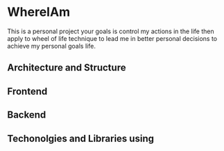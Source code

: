 # WhereIAm

This is a personal project your goals is control my actions in the life then apply to wheel of life technique to lead me in better personal decisions to achieve my personal goals life.

## Architecture and Structure

## Frontend

## Backend

## Techonolgies and Libraries using
